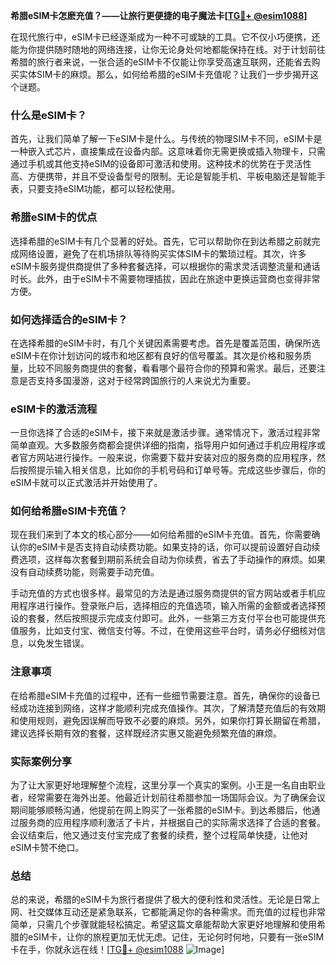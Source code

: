 **希腊eSIM卡怎麽充值？——让旅行更便捷的电子魔法卡[[TG💪+ @esim1088](https://t.me/s/esim1088)]**

在现代旅行中，eSIM卡已经逐渐成为一种不可或缺的工具。它不仅小巧便携，还能为你提供随时随地的网络连接，让你无论身处何地都能保持在线。对于计划前往希腊的旅行者来说，一张合适的eSIM卡不仅能让你享受高速互联网，还能省去购买实体SIM卡的麻烦。那么，如何给希腊的eSIM卡充值呢？让我们一步步揭开这个谜题。

### 什么是eSIM卡？

首先，让我们简单了解一下eSIM卡是什么。与传统的物理SIM卡不同，eSIM卡是一种嵌入式芯片，直接集成在设备内部。这意味着你无需更换或插入物理卡，只需通过手机或其他支持eSIM的设备即可激活和使用。这种技术的优势在于灵活性高、方便携带，并且不受设备型号的限制。无论是智能手机、平板电脑还是智能手表，只要支持eSIM功能，都可以轻松使用。

### 希腊eSIM卡的优点

选择希腊的eSIM卡有几个显著的好处。首先，它可以帮助你在到达希腊之前就完成网络设置，避免了在机场排队等待购买实体SIM卡的繁琐过程。其次，许多eSIM卡服务提供商提供了多种套餐选择，可以根据你的需求灵活调整流量和通话时长。此外，由于eSIM卡不需要物理插拔，因此在旅途中更换运营商也变得非常方便。

### 如何选择适合的eSIM卡？

在选择希腊的eSIM卡时，有几个关键因素需要考虑。首先是覆盖范围，确保所选eSIM卡在你计划访问的城市和地区都有良好的信号覆盖。其次是价格和服务质量，比较不同服务商提供的套餐，看看哪个最符合你的预算和需求。最后，还要注意是否支持多国漫游，这对于经常跨国旅行的人来说尤为重要。

### eSIM卡的激活流程

一旦你选择了合适的eSIM卡，接下来就是激活步骤。通常情况下，激活过程非常简单直观。大多数服务商都会提供详细的指南，指导用户如何通过手机应用程序或者官方网站进行操作。一般来说，你需要下载并安装对应的服务商的应用程序，然后按照提示输入相关信息，比如你的手机号码和订单号等。完成这些步骤后，你的eSIM卡就可以正式激活并开始使用了。

### 如何给希腊eSIM卡充值？

现在我们来到了本文的核心部分——如何给希腊的eSIM卡充值。首先，你需要确认你的eSIM卡是否支持自动续费功能。如果支持的话，你可以提前设置好自动续费选项，这样每次套餐到期前系统会自动为你续费，省去了手动操作的麻烦。如果没有自动续费功能，则需要手动充值。

手动充值的方式也很多样。最常见的方法是通过服务商提供的官方网站或者手机应用程序进行操作。登录账户后，选择相应的充值选项，输入所需的金额或者选择预设的套餐，然后按照提示完成支付即可。此外，一些第三方支付平台也可能提供充值服务，比如支付宝、微信支付等。不过，在使用这些平台时，请务必仔细核对信息，以免发生错误。

### 注意事项

在给希腊eSIM卡充值的过程中，还有一些细节需要注意。首先，确保你的设备已经成功连接到网络，这样才能顺利完成充值操作。其次，了解清楚充值后的有效期和使用规则，避免因误解而导致不必要的麻烦。另外，如果你打算长期留在希腊，建议选择长期有效的套餐，这样既经济实惠又能避免频繁充值的麻烦。

### 实际案例分享

为了让大家更好地理解整个流程，这里分享一个真实的案例。小王是一名自由职业者，经常需要在海外出差。他最近计划前往希腊参加一场国际会议。为了确保会议期间能够顺畅沟通，他提前在网上购买了一张希腊的eSIM卡。到达希腊后，他通过服务商的应用程序顺利激活了卡片，并根据自己的实际需求选择了合适的套餐。会议结束后，他又通过支付宝完成了套餐的续费，整个过程简单快捷，让他对eSIM卡赞不绝口。

### 总结

总的来说，希腊的eSIM卡为旅行者提供了极大的便利性和灵活性。无论是日常上网、社交媒体互动还是紧急联系，它都能满足你的各种需求。而充值的过程也非常简单，只需几个步骤就能轻松搞定。希望这篇文章能帮助大家更好地理解和使用希腊的eSIM卡，让你的旅程更加无忧无虑。记住，无论何时何地，只要有一张eSIM卡在手，你就永远在线！[[TG💪+ @esim1088](https://t.me/s/esim1088) ![Image](https://i.postimg.cc/4NQfJmqS/Snipaste-2025-05-13-00-14-12.png)]